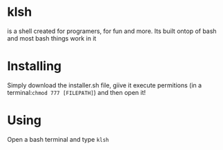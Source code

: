 # klsh
is a shell created for programers, for fun and more. Its built ontop of bash and most bash things work in it


# Installing
Simply download the installer.sh file, giive it execute permitions (in a terminal:`chmod 777 [FILEPATH]`) and then open it!

# Using
Open a bash terminal and type `klsh`
